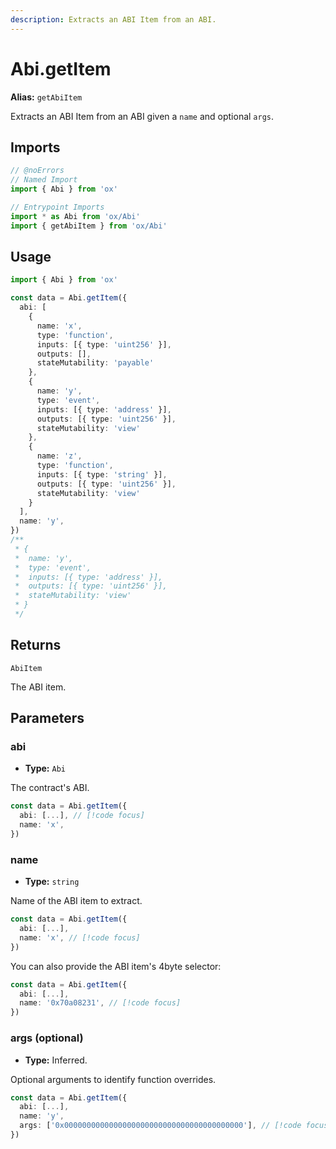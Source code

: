 ```yaml
---
description: Extracts an ABI Item from an ABI.
---
```


# Abi.getItem

**Alias:** `getAbiItem`

Extracts an ABI Item from an ABI given a `name` and optional `args`.

## Imports

```ts twoslash
// @noErrors
// Named Import 
import { Abi } from 'ox'

// Entrypoint Imports
import * as Abi from 'ox/Abi'
import { getAbiItem } from 'ox/Abi'
```

## Usage

```ts twoslash
import { Abi } from 'ox'

const data = Abi.getItem({
  abi: [
    { 
      name: 'x', 
      type: 'function', 
      inputs: [{ type: 'uint256' }], 
      outputs: [],
      stateMutability: 'payable'
    },
    { 
      name: 'y', 
      type: 'event', 
      inputs: [{ type: 'address' }], 
      outputs: [{ type: 'uint256' }],
      stateMutability: 'view'
    },
    { 
      name: 'z', 
      type: 'function', 
      inputs: [{ type: 'string' }],
      outputs: [{ type: 'uint256' }],
      stateMutability: 'view'
    }
  ],
  name: 'y',
})
/**
 * { 
 *  name: 'y', 
 *  type: 'event', 
 *  inputs: [{ type: 'address' }], 
 *  outputs: [{ type: 'uint256' }],
 *  stateMutability: 'view'
 * }
 */
```

## Returns

`AbiItem`

The ABI item.

## Parameters

### abi

- **Type:** `Abi`

The contract's ABI.

```ts 
const data = Abi.getItem({
  abi: [...], // [!code focus]
  name: 'x',
})
```

### name

- **Type:** `string`

Name of the ABI item to extract.

```ts
const data = Abi.getItem({
  abi: [...],
  name: 'x', // [!code focus]
})
```

You can also provide the ABI item's 4byte selector:

```ts
const data = Abi.getItem({
  abi: [...],
  name: '0x70a08231', // [!code focus]
})
```

### args (optional)

- **Type:** Inferred.

Optional arguments to identify function overrides.

```ts
const data = Abi.getItem({
  abi: [...],
  name: 'y',
  args: ['0x0000000000000000000000000000000000000000'], // [!code focus]
})
```

